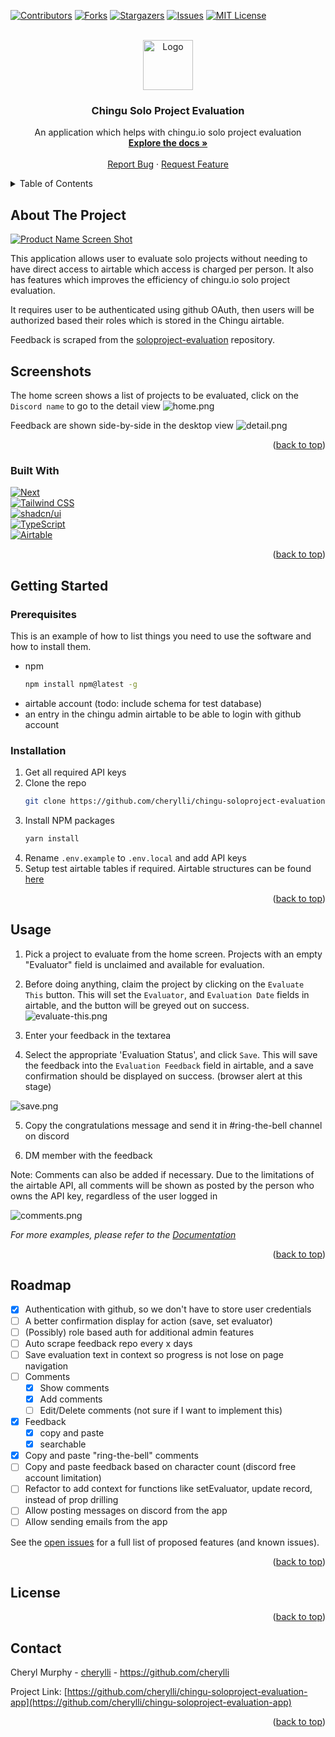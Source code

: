 <!-- Improved compatibility of back to top link: See: https://github.com/othneildrew/Best-README-Template/pull/73 -->
<a name="readme-top"></a>
<!--
*** Thanks for checking out the Best-README-Template. If you have a suggestion
*** that would make this better, please fork the repo and create a pull request
*** or simply open an issue with the tag "enhancement".
*** Don't forget to give the project a star!
*** Thanks again! Now go create something AMAZING! :D
-->



<!-- PROJECT SHIELDS -->
<!--
*** I'm using markdown "reference style" links for readability.
*** Reference links are enclosed in brackets [ ] instead of parentheses ( ).
*** See the bottom of this document for the declaration of the reference variables
*** for contributors-url, forks-url, etc. This is an optional, concise syntax you may use.
*** https://www.markdownguide.org/basic-syntax/#reference-style-links
-->
[![Contributors][contributors-shield]][contributors-url]
[![Forks][forks-shield]][forks-url]
[![Stargazers][stars-shield]][stars-url]
[![Issues][issues-shield]][issues-url]
[![MIT License][license-shield]][license-url]




<!-- PROJECT LOGO -->
<br />
<div align="center">
  <a href="https://github.com/github_username/repo_name">
    <img src="images/logo.png" alt="Logo" width="80" height="80">
  </a>

<h3 align="center">Chingu Solo Project Evaluation</h3>

  <p align="center">
    An application which helps with chingu.io solo project evaluation
    <br />
    <a href="https://github.com/github_username/repo_name"><strong>Explore the docs »</strong></a>
    <br />
    <br />
    <a href="https://github.com/cherylli/chingu-soloproject-evaluation-app/issues">Report Bug</a>
    ·
    <a href="https://github.com/cherylli/chingu-soloproject-evaluation-app/issues">Request Feature</a>
  </p>
</div>



<!-- TABLE OF CONTENTS -->
<details>
  <summary>Table of Contents</summary>
  <ol>
    <li>
      <a href="#about-the-project">About The Project</a>
      <ul>
        <li><a href="#built-with">Built With</a></li>
      </ul>
    </li>
    <li>
      <a href="#getting-started">Getting Started</a>
      <ul>
        <li><a href="#prerequisites">Prerequisites</a></li>
        <li><a href="#installation">Installation</a></li>
      </ul>
    </li>
    <li><a href="#usage">Usage</a></li>
    <li><a href="#roadmap">Roadmap</a></li>
    <li><a href="#license">License</a></li>
    <li><a href="#contact">Contact</a></li>
    </a></li>
  </ol>
</details>



<!-- ABOUT THE PROJECT -->
## About The Project

[![Product Name Screen Shot][product-screenshot]](https://example.com)

This application allows user to evaluate solo projects without needing to have direct access to airtable which access is charged per person. It also has features which improves the efficiency of chingu.io solo project evaluation. 

It requires user to be authenticated using github OAuth, then users will be authorized based their roles which is stored in the Chingu airtable.

Feedback is scraped from the [soloproject-evaluation](https://github.com/chingu-voyages/soloproject-evaluation) repository.

## Screenshots
The home screen shows a list of projects to be evaluated, click on the `Discord name` to go to the detail view
![home.png](docs/images/home.png)

Feedback are shown side-by-side in the desktop view
![detail.png](docs/images/detail.png)

<p align="right">(<a href="#readme-top">back to top</a>)</p>


### Built With

[![Next][Next.js]][Next-url]
<br/>
[![Tailwind CSS](https://img.shields.io/badge/Tailwind_CSS-38B2AC?style=for-the-badge&logo=tailwind-css&logoColor=white)](https://tailwindcss.com/)
<br/>
[![shadcn/ui][ShadcnUI]][ShadcnUI-url]
<br/>
[![TypeScript](https://img.shields.io/badge/%3C%2F%3E-TypeScript-%230074c1.svg)](http://www.typescriptlang.org/)
<br/>
[![Airtable](https://img.shields.io/badge/Airtable-18BFFF?style=for-the-badge&logo=Airtable&logoColor=white)](https://airtable.com/)



<p align="right">(<a href="#readme-top">back to top</a>)</p>



<!-- GETTING STARTED -->
## Getting Started

### Prerequisites

This is an example of how to list things you need to use the software and how to install them.
* npm
  ```sh
  npm install npm@latest -g
  ```
* airtable account (todo: include schema for test database)
* an entry in the chingu admin airtable to be able to login with github account

### Installation

1. Get all required API keys 
2. Clone the repo
   ```sh
   git clone https://github.com/cherylli/chingu-soloproject-evaluation-app
   ```
3. Install NPM packages
   ```sh
   yarn install
   ```
4. Rename `.env.example` to `.env.local` and add API keys
5. Setup test airtable tables if required. Airtable structures can be found [here](/docs/AIRTABLE.md)

<p align="right">(<a href="#readme-top">back to top</a>)</p>



<!-- USAGE EXAMPLES -->
## Usage

1. Pick a project to evaluate from the home screen. Projects with an empty "Evaluator" field is unclaimed and available for evaluation.


2. Before doing anything, claim the project by clicking on the `Evaluate This` button. This will set the `Evaluator`, and `Evaluation Date` fields in airtable, and the button will be greyed out on success.
   ![evaluate-this.png](docs/images/evaluate-this.png)


3. Enter your feedback in the textarea


4. Select the appropriate 'Evaluation Status', and click `Save`. This will save the feedback into the `Evaluation Feedback` field in airtable, and a save confirmation should be displayed on success. (browser alert at this stage)

![save.png](docs/images/save.png)


5. Copy the congratulations message and send it in #ring-the-bell channel on discord

6. DM member with the feedback

Note: Comments can also be added if necessary. Due to the limitations of the airtable API, all comments will be shown as posted by the person who owns the API key, regardless of the user logged in

![comments.png](docs/images/comments.png)

_For more examples, please refer to the [Documentation](https://example.com)_

<p align="right">(<a href="#readme-top">back to top</a>)</p>



<!-- ROADMAP -->
## Roadmap

- [x] Authentication with github, so we don't have to store user credentials
- [ ] A better confirmation display for action (save, set evaluator) 
- [ ] (Possibly) role based auth for additional admin features 
- [ ] Auto scrape feedback repo every x days
- [ ] Save evaluation text in context so progress is not lose on page navigation
- [ ] Comments
  - [x] Show comments
  - [x] Add comments
  - [ ] Edit/Delete comments (not sure if I want to implement this)
- [x] Feedback 
  - [x] copy and paste
  - [x] searchable
- [x] Copy and paste "ring-the-bell" comments
- [ ] Copy and paste feedback based on character count (discord free account limitation)
- [ ] Refactor to add context for functions like setEvaluator, update record, instead of prop drilling
- [ ] Allow posting messages on discord from the app
- [ ] Allow sending emails from the app

See the [open issues](https://github.com/cherylli/chingu-soloproject-evaluation-app/issues) for a full list of proposed features (and known issues).

<p align="right">(<a href="#readme-top">back to top</a>)</p>



<!-- LICENSE -->
## License


<p align="right">(<a href="#readme-top">back to top</a>)</p>



<!-- CONTACT -->
## Contact

Cheryl Murphy - [cherylli](https://github.com/cherylli) - https://github.com/cherylli

Project Link: [https://github.com/cherylli/chingu-soloproject-evaluation-app](https://github.com/cherylli/chingu-soloproject-evaluation-app)

<p align="right">(<a href="#readme-top">back to top</a>)</p>




<!-- MARKDOWN LINKS & IMAGES -->
<!-- https://www.markdownguide.org/basic-syntax/#reference-style-links -->
[contributors-shield]: https://img.shields.io/github/contributors/cherylli/chingu-soloproject-evaluation-app.svg?style=for-the-badge
[contributors-url]: https://github.com/cherylli/chingu-soloproject-evaluation-app/graphs/contributors
[forks-shield]: https://img.shields.io/github/forks/cherylli/chingu-soloproject-evaluation-app.svg?style=for-the-badge
[forks-url]: https://github.com/cherylli/chingu-soloproject-evaluation-app/network/members
[stars-shield]: https://img.shields.io/github/stars/cherylli/chingu-soloproject-evaluation-app.svg?style=for-the-badge
[stars-url]: https://github.com/cherylli/chingu-soloproject-evaluation-app/stargazers
[issues-shield]: https://img.shields.io/github/issues/cherylli/chingu-soloproject-evaluation-app.svg?style=for-the-badge
[issues-url]: https://github.com/cherylli/chingu-soloproject-evaluation-app/issues
[license-shield]: https://img.shields.io/github/license/cherylli/chingu-soloproject-evaluation-app.svg?style=for-the-badge
[license-url]: https://github.com/cherylli/chingu-soloproject-evaluation-app/blob/master/LICENSE.txt
[product-screenshot]: images/screenshot.png
[Next.js]: https://img.shields.io/badge/next.js-000000?style=for-the-badge&logo=nextdotjs&logoColor=white
[Next-url]: https://nextjs.org/
[ShadcnUI]: https://img.shields.io/badge/SHADCN/UI-black
[ShadcnUI-url]: https://ui.shadcn.com/

